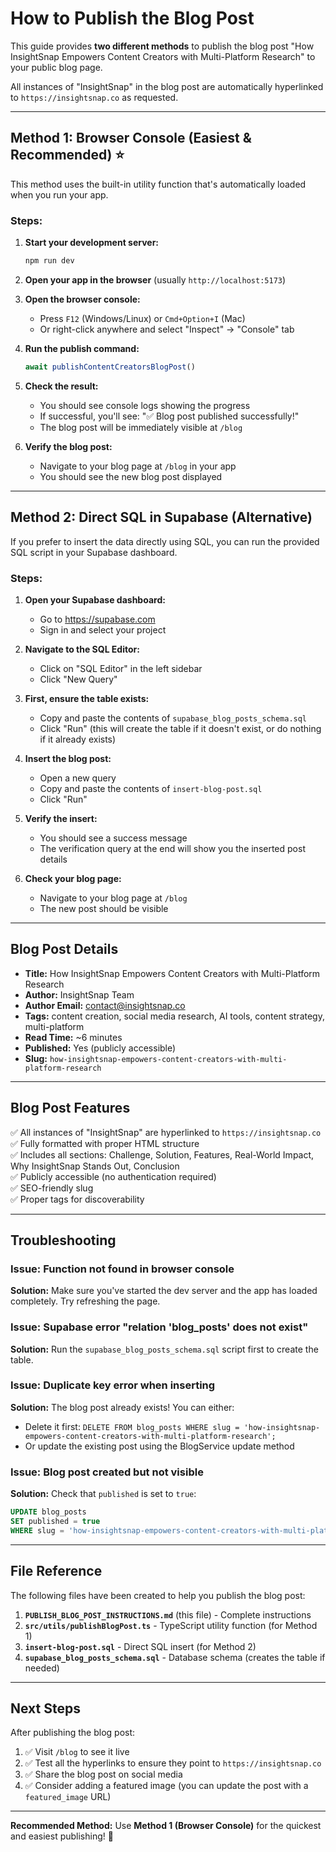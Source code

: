 # How to Publish the Blog Post

This guide provides **two different methods** to publish the blog post "How InsightSnap Empowers Content Creators with Multi-Platform Research" to your public blog page.

All instances of "InsightSnap" in the blog post are automatically hyperlinked to `https://insightsnap.co` as requested.

---

## Method 1: Browser Console (Easiest & Recommended) ⭐

This method uses the built-in utility function that's automatically loaded when you run your app.

### Steps:

1. **Start your development server:**
   ```bash
   npm run dev
   ```

2. **Open your app in the browser** (usually `http://localhost:5173`)

3. **Open the browser console:**
   - Press `F12` (Windows/Linux) or `Cmd+Option+I` (Mac)
   - Or right-click anywhere and select "Inspect" → "Console" tab

4. **Run the publish command:**
   ```javascript
   await publishContentCreatorsBlogPost()
   ```

5. **Check the result:**
   - You should see console logs showing the progress
   - If successful, you'll see: "✅ Blog post published successfully!"
   - The blog post will be immediately visible at `/blog`

6. **Verify the blog post:**
   - Navigate to your blog page at `/blog` in your app
   - You should see the new blog post displayed

---

## Method 2: Direct SQL in Supabase (Alternative)

If you prefer to insert the data directly using SQL, you can run the provided SQL script in your Supabase dashboard.

### Steps:

1. **Open your Supabase dashboard:**
   - Go to https://supabase.com
   - Sign in and select your project

2. **Navigate to the SQL Editor:**
   - Click on "SQL Editor" in the left sidebar
   - Click "New Query"

3. **First, ensure the table exists:**
   - Copy and paste the contents of `supabase_blog_posts_schema.sql`
   - Click "Run" (this will create the table if it doesn't exist, or do nothing if it already exists)

4. **Insert the blog post:**
   - Open a new query
   - Copy and paste the contents of `insert-blog-post.sql`
   - Click "Run"

5. **Verify the insert:**
   - You should see a success message
   - The verification query at the end will show you the inserted post details

6. **Check your blog page:**
   - Navigate to your blog page at `/blog`
   - The new post should be visible

---

## Blog Post Details

- **Title:** How InsightSnap Empowers Content Creators with Multi-Platform Research
- **Author:** InsightSnap Team
- **Author Email:** contact@insightsnap.co
- **Tags:** content creation, social media research, AI tools, content strategy, multi-platform
- **Read Time:** ~6 minutes
- **Published:** Yes (publicly accessible)
- **Slug:** `how-insightsnap-empowers-content-creators-with-multi-platform-research`

---

## Blog Post Features

✅ All instances of "InsightSnap" are hyperlinked to `https://insightsnap.co`  
✅ Fully formatted with proper HTML structure  
✅ Includes all sections: Challenge, Solution, Features, Real-World Impact, Why InsightSnap Stands Out, Conclusion  
✅ Publicly accessible (no authentication required)  
✅ SEO-friendly slug  
✅ Proper tags for discoverability  

---

## Troubleshooting

### Issue: Function not found in browser console

**Solution:** Make sure you've started the dev server and the app has loaded completely. Try refreshing the page.

### Issue: Supabase error "relation 'blog_posts' does not exist"

**Solution:** Run the `supabase_blog_posts_schema.sql` script first to create the table.

### Issue: Duplicate key error when inserting

**Solution:** The blog post already exists! You can either:
- Delete it first: `DELETE FROM blog_posts WHERE slug = 'how-insightsnap-empowers-content-creators-with-multi-platform-research';`
- Or update the existing post using the BlogService update method

### Issue: Blog post created but not visible

**Solution:** Check that `published` is set to `true`:
```sql
UPDATE blog_posts 
SET published = true 
WHERE slug = 'how-insightsnap-empowers-content-creators-with-multi-platform-research';
```

---

## File Reference

The following files have been created to help you publish the blog post:

1. **`PUBLISH_BLOG_POST_INSTRUCTIONS.md`** (this file) - Complete instructions
2. **`src/utils/publishBlogPost.ts`** - TypeScript utility function (for Method 1)
3. **`insert-blog-post.sql`** - Direct SQL insert (for Method 2)
4. **`supabase_blog_posts_schema.sql`** - Database schema (creates the table if needed)

---

## Next Steps

After publishing the blog post:

1. ✅ Visit `/blog` to see it live
2. ✅ Test all the hyperlinks to ensure they point to `https://insightsnap.co`
3. ✅ Share the blog post on social media
4. ✅ Consider adding a featured image (you can update the post with a `featured_image` URL)

---

**Recommended Method:** Use **Method 1 (Browser Console)** for the quickest and easiest publishing! 🚀

